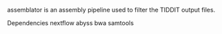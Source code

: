 assemblator is an assembly pipeline used to filter the TIDDIT output files. 

Dependencies
	nextflow
	abyss
	bwa
	samtools


